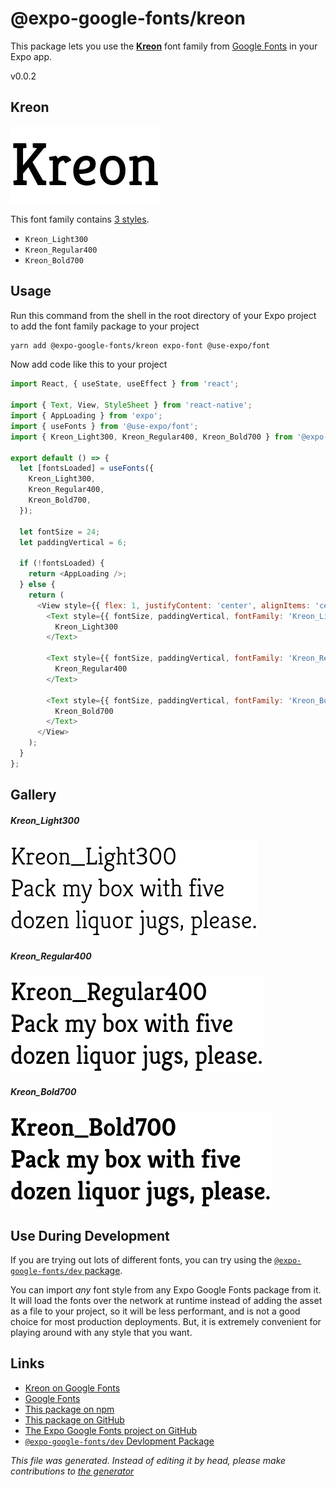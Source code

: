 # @expo-google-fonts/kreon

This package lets you use the [**Kreon**](https://fonts.google.com/specimen/Kreon) font family from [Google Fonts](https://fonts.google.com/) in your Expo app.

v0.0.2

## Kreon

![Kreon](./font-family.png)

This font family contains [3 styles](#gallery).

- `Kreon_Light300`
- `Kreon_Regular400`
- `Kreon_Bold700`

## Usage

Run this command from the shell in the root directory of your Expo project to add the font family package to your project
```sh
yarn add @expo-google-fonts/kreon expo-font @use-expo/font
```

Now add code like this to your project
```js
import React, { useState, useEffect } from 'react';

import { Text, View, StyleSheet } from 'react-native';
import { AppLoading } from 'expo';
import { useFonts } from '@use-expo/font';
import { Kreon_Light300, Kreon_Regular400, Kreon_Bold700 } from '@expo-google-fonts/kreon';

export default () => {
  let [fontsLoaded] = useFonts({
    Kreon_Light300,
    Kreon_Regular400,
    Kreon_Bold700,
  });

  let fontSize = 24;
  let paddingVertical = 6;

  if (!fontsLoaded) {
    return <AppLoading />;
  } else {
    return (
      <View style={{ flex: 1, justifyContent: 'center', alignItems: 'center' }}>
        <Text style={{ fontSize, paddingVertical, fontFamily: 'Kreon_Light300' }}>
          Kreon_Light300
        </Text>

        <Text style={{ fontSize, paddingVertical, fontFamily: 'Kreon_Regular400' }}>
          Kreon_Regular400
        </Text>

        <Text style={{ fontSize, paddingVertical, fontFamily: 'Kreon_Bold700' }}>
          Kreon_Bold700
        </Text>
      </View>
    );
  }
};

```

## Gallery

##### Kreon_Light300
![Kreon_Light300](./988fb49f563aec3452b26437e4cef99cd52bf368c5fb6c30e7b9e1419e4a3723.ttf.png)

##### Kreon_Regular400
![Kreon_Regular400](./95de76c3d8f95714fbfda4a89b6cf0b74a4285d9d0f81908cbd91c7146109d83.ttf.png)

##### Kreon_Bold700
![Kreon_Bold700](./9d9092c90a6173026afefda0a94456688b33166363b733d8d42200e68837b012.ttf.png)


## Use During Development

If you are trying out lots of different fonts, you can try using the [`@expo-google-fonts/dev` package](https://www.npmjs.com/package/@expo-google-fonts/dev).

You can import *any* font style from any Expo Google Fonts package from it. It will load the fonts
over the network at runtime instead of adding the asset as a file to your project, so it will be 
less performant, and is not a good choice for most production deployments. But, it is extremely convenient
for playing around with any style that you want.

## Links

- [Kreon on Google Fonts](https://fonts.google.com/specimen/Kreon)
- [Google Fonts](https://fonts.google.com/)
- [This package on npm](https://www.npmjs.com/package/@expo-google-fonts/kreon)
- [This package on GitHub](https://github.com/expo/google-fonts/tree/master/font-packages/kreon)
- [The Expo Google Fonts project on GitHub](https://github.com/expo/google-fonts)
- [`@expo-google-fonts/dev` Devlopment Package](https://github.com/expo/google-fonts/tree/master/font-packages/dev)


*This file was generated. Instead of editing it by head, please make contributions to [the generator](https://github.com/expo/google-fonts/tree/master/packages/generator)*
